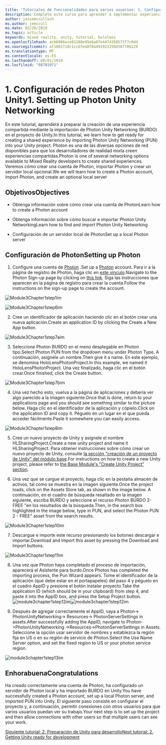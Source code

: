 ```yaml
---
title: 'Tutoriales de funcionalidades para varios usuarios: 1. Configuración de redes Photon Unity'
description: Complete este curso para aprender a implementar experiencias compartidas multiusuario en una aplicación de HoloLens 2.
author: jessemcculloch
ms.author: jemccull
ms.date: 02/26/2019
ms.topic: article
keywords: mixed reality, unity, tutorial, hololens
ms.openlocfilehash: acb6966ace81180e95e6a0fe447d350572f7c0dd
ms.sourcegitcommit: af1602710c1ccb7ed870a491923350d387706129
ms.translationtype: MT
ms.contentlocale: es-ES
ms.lasthandoff: 08/01/2019
ms.locfileid: "68701971"
---
```

#  <a name="1-setting-up-photon-unity-networking"></a><span data-ttu-id="afc8a-105">1. Configuración de redes Photon Unity</span><span class="sxs-lookup"><span data-stu-id="afc8a-105">1. Setting up Photon Unity Networking</span></span>

<span data-ttu-id="afc8a-106">En este tutorial, aprenderá a preparar la creación de una experiencia compartida mediante la importación de Photon Unity Networking (BURDO) en el proyecto de Unity.</span><span class="sxs-lookup"><span data-stu-id="afc8a-106">In this tutorial, we learn how to get ready for creating a shared experience by importing Photon Unity Networking (PUN) into your Unity project.</span></span> <span data-ttu-id="afc8a-107">Photon es una de las diversas opciones de red disponibles para que los desarrolladores de realidad mixta creen experiencias compartidas.</span><span class="sxs-lookup"><span data-stu-id="afc8a-107">Photon is one of several networking options available to Mixed Reality developers to create shared experiences.</span></span> <span data-ttu-id="afc8a-108">Veremos cómo crear una cuenta de Photon, importar Photon y crear un servidor local opcional.</span><span class="sxs-lookup"><span data-stu-id="afc8a-108">We we will learn how to create a Photon account, import Photon, and create an optional local server</span></span>

## <a name="objectives"></a><span data-ttu-id="afc8a-109">Objetivos</span><span class="sxs-lookup"><span data-stu-id="afc8a-109">Objectives</span></span>

* <span data-ttu-id="afc8a-110">Obtenga información sobre cómo crear una cuenta de Photon</span><span class="sxs-lookup"><span data-stu-id="afc8a-110">Learn how to create a Photon account</span></span>

* <span data-ttu-id="afc8a-111">Obtenga información sobre cómo buscar e importar Photon Unity Networking</span><span class="sxs-lookup"><span data-stu-id="afc8a-111">Learn how to find and import Photon Unity Networking</span></span>

* <span data-ttu-id="afc8a-112">Configuración de un servidor local de Photon</span><span class="sxs-lookup"><span data-stu-id="afc8a-112">Set up a local Photon server</span></span>

  

## <a name="setting-up-photon"></a><span data-ttu-id="afc8a-113">Configuración de Photon</span><span class="sxs-lookup"><span data-stu-id="afc8a-113">Setting up Photon</span></span>

1. <span data-ttu-id="afc8a-114">Configure una cuenta de [Photon](https://dashboard.photonengine.com/en-US/Account/SignUp) .</span><span class="sxs-lookup"><span data-stu-id="afc8a-114">Set up a [Photon](https://dashboard.photonengine.com/en-US/Account/SignUp) account.</span></span> <span data-ttu-id="afc8a-115">Para ir a la página de registro de Photon, haga clic en [este vínculo](https://dashboard.photonengine.com/en-US/Account/SignUp).</span><span class="sxs-lookup"><span data-stu-id="afc8a-115">Navigate to the Photon Sign-up page by clicking on [this link](https://dashboard.photonengine.com/en-US/Account/SignUp).</span></span> <span data-ttu-id="afc8a-116">Siga las instrucciones que aparecen en la página de registro para crear la cuenta.</span><span class="sxs-lookup"><span data-stu-id="afc8a-116">Follow the instructions on the sign-up page to create the account.</span></span> 
   

![Module3Chapter1step1im](images/module3chapter1step1im.PNG)

![Module3Chapter1step6im](images/module3chapter1step6im.PNG)

2. <span data-ttu-id="afc8a-119">Cree un identificador de aplicación haciendo clic en el botón crear una nueva aplicación.</span><span class="sxs-lookup"><span data-stu-id="afc8a-119">Create an application ID by clicking the Create a New App button.</span></span>

![Module3Chapter1step7aim](images/module3chapter1step7aim.PNG)

3. <span data-ttu-id="afc8a-121">Seleccione Photon BURDO en el menú desplegable en Photon tipo.</span><span class="sxs-lookup"><span data-stu-id="afc8a-121">Select Photon PUN from the dropdown menu under Photon Type.</span></span> <span data-ttu-id="afc8a-122">A continuación, asígnele un nombre.</span><span class="sxs-lookup"><span data-stu-id="afc8a-122">Then give it a name.</span></span> <span data-ttu-id="afc8a-123">En este ejemplo, se denomina HoloLensPhotonProject.</span><span class="sxs-lookup"><span data-stu-id="afc8a-123">In this example, we named it HoloLensPhotonProject.</span></span> <span data-ttu-id="afc8a-124">Una vez finalizado, haga clic en el botón crear.</span><span class="sxs-lookup"><span data-stu-id="afc8a-124">Once finished, click the Create button.</span></span>

![Module3Chapter1step7bim](images/module3chapter1step7bim.PNG)

4. <span data-ttu-id="afc8a-126">Una vez hecho esto, vuelva a la página de aplicaciones y debería ver algo parecido a la imagen siguiente.</span><span class="sxs-lookup"><span data-stu-id="afc8a-126">Once that is done, return to your applications page and you should see something similar to the picture below.</span></span> <span data-ttu-id="afc8a-127">Haga clic en el identificador de la aplicación y cópielo.</span><span class="sxs-lookup"><span data-stu-id="afc8a-127">Click on the application ID and copy it.</span></span> <span data-ttu-id="afc8a-128">Péguelo en un lugar en el que pueda acceder fácilmente.</span><span class="sxs-lookup"><span data-stu-id="afc8a-128">Paste it somewhere you can easily access.</span></span>  

![Module3Chapter1step8im](images/module3chapter1step8im.PNG)

5. <span data-ttu-id="afc8a-130">Cree un nuevo proyecto de Unity y asígnele el nombre HLSharingProject.</span><span class="sxs-lookup"><span data-stu-id="afc8a-130">Create a new unity project and name it HLSharingProject.</span></span> <span data-ttu-id="afc8a-131">Para obtener instrucciones sobre cómo crear un nuevo proyecto de Unity, consulte [la sección "creación de un proyecto de Unity" del módulo base](https://docs.microsoft.com/en-us/windows/mixed-reality/mrlearning-base-ch1#create-new-unity-project).</span><span class="sxs-lookup"><span data-stu-id="afc8a-131">For instructions on how to create a new Unity project, please refer to [the Base Module's "Create Unity Project" section](https://docs.microsoft.com/en-us/windows/mixed-reality/mrlearning-base-ch1#create-new-unity-project).</span></span> 

6. <span data-ttu-id="afc8a-132">Una vez que se cargue el proyecto, haga clic en la pestaña almacén de activos, tal como se muestra en la imagen siguiente.</span><span class="sxs-lookup"><span data-stu-id="afc8a-132">Once the project loads, click on the Assets Store tab, as shown in the image below.</span></span> <span data-ttu-id="afc8a-133">A continuación, en el cuadro de búsqueda resaltado en la imagen siguiente, escriba BURDO y seleccione el recurso Photon BURDO 2-FREE "en los resultados de la búsqueda.</span><span class="sxs-lookup"><span data-stu-id="afc8a-133">Then, in the search box highlighted in the image below, type in PUN, and select the Photon PUN 2 - FREE" asset from the search results.</span></span> 

![Module3Chapter1step10im](images/module3chapter1step10im.PNG)

7. <span data-ttu-id="afc8a-135">Descargue e importe este recurso presionando los botones descargar e importar.</span><span class="sxs-lookup"><span data-stu-id="afc8a-135">Download and import this asset by pressing the Download and Import buttons.</span></span>

![Module3Chapter1step11im](images/module3chapter1step11im.PNG)

8. <span data-ttu-id="afc8a-137">Una vez que Photon haya completado el proceso de importación, aparecerá el Asistente para burdo.</span><span class="sxs-lookup"><span data-stu-id="afc8a-137">Once Photon has completed the importing process, the Pun Wizard appears.</span></span> <span data-ttu-id="afc8a-138">Tome el identificador de la aplicación (que debe estar en el portapapeles) del paso 4 y péguelo en el cuadro AppID y presione el botón instalar proyecto.</span><span class="sxs-lookup"><span data-stu-id="afc8a-138">Take the application ID (which should be in your clipboard) from step 4, and paste it into the AppID box, and press the Setup Project button.</span></span> 
<span data-ttu-id="afc8a-139">![module3chapter1step12im](images/module3chapter1step12im.PNG)</span><span class="sxs-lookup"><span data-stu-id="afc8a-139">![module3chapter1step12im](images/module3chapter1step12im.PNG)</span></span>

9. <span data-ttu-id="afc8a-140">Después de agregar correctamente el AppID, vaya a Photon-> PhotonUnityNetworking-> Resources-> PhotonServerSettings in assets.</span><span class="sxs-lookup"><span data-stu-id="afc8a-140">After successfully adding the AppID, navigate to Photon->PhotonUnityNetworking ->Resources->PhotonServerSettings in Assets.</span></span> <span data-ttu-id="afc8a-141">Seleccione la opción usar servidor de nombres y establezca la región fija en US o en su región de servicio de Photon.</span><span class="sxs-lookup"><span data-stu-id="afc8a-141">Select the Use Name Server option, and set the fixed region to US or your photon service region.</span></span>

![module3chapter1step13im](images/module3chapter1step13im.PNG)

## <a name="congratulations"></a><span data-ttu-id="afc8a-143">Enhorabuena</span><span class="sxs-lookup"><span data-stu-id="afc8a-143">Congratulations</span></span>

<span data-ttu-id="afc8a-144">Ha creado correctamente una cuenta de Photon, ha configurado un servidor de Photon local y ha importado BURDO en Unity.</span><span class="sxs-lookup"><span data-stu-id="afc8a-144">You have successfully created a Photon account, set up a local Photon server, and imported PUN into Unity.</span></span> <span data-ttu-id="afc8a-145">El siguiente paso consiste en configurar el proyecto y, a continuación, permitir conexiones con otros usuarios para que varios usuarios puedan ver su trabajo.</span><span class="sxs-lookup"><span data-stu-id="afc8a-145">Your next step is to set up the project and then allow connections with other users so that multiple users can see your work.</span></span> 

<span data-ttu-id="afc8a-146">[Siguiente tutorial: 2. Preparación de Unity para desarrollo](mrlearning-sharing(photon)-ch2.md)</span><span class="sxs-lookup"><span data-stu-id="afc8a-146">[Next tutorial: 2. Getting Unity ready for development](mrlearning-sharing(photon)-ch2.md)</span></span>

